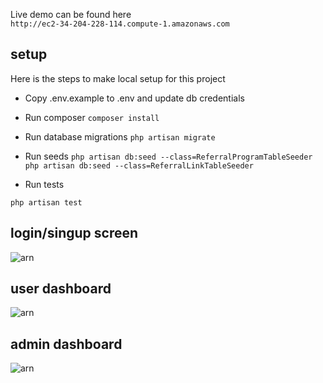 Live demo can be found here  
```http://ec2-34-204-228-114.compute-1.amazonaws.com```  
## setup 


Here is the steps to make local setup for this project

- Copy .env.example to .env and update db credentials
- Run composer
 ``` composer install ```
 - Run database migrations
```php artisan migrate ```
- Run seeds
 ``` php artisan db:seed --class=ReferralProgramTableSeeder ```  
 ``` php artisan db:seed --class=ReferralLinkTableSeeder ```
 

- Run tests

``` php artisan test ```

## login/singup screen

![arn](./public/img/login.png)

## user dashboard
![arn](./public/img/user.png)


## admin dashboard

![arn](./public/img/admin.png)

